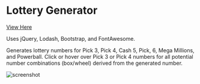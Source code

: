 # Lottery Generator

[View Here](https://jhadev.github.io/lotto/)

Uses jQuery, Lodash, Bootstrap, and FontAwesome.

Generates lottery numbers for Pick 3, Pick 4, Cash 5, Pick, 6, Mega Millions, and Powerball.
Click or hover over Pick 3 or Pick 4 numbers for all potential number combinations (box/wheel) derived from the generated number.

![screenshot](https://user-images.githubusercontent.com/42519030/53699123-fc6d3800-3db2-11e9-9271-ef1dec3413df.jpg)
